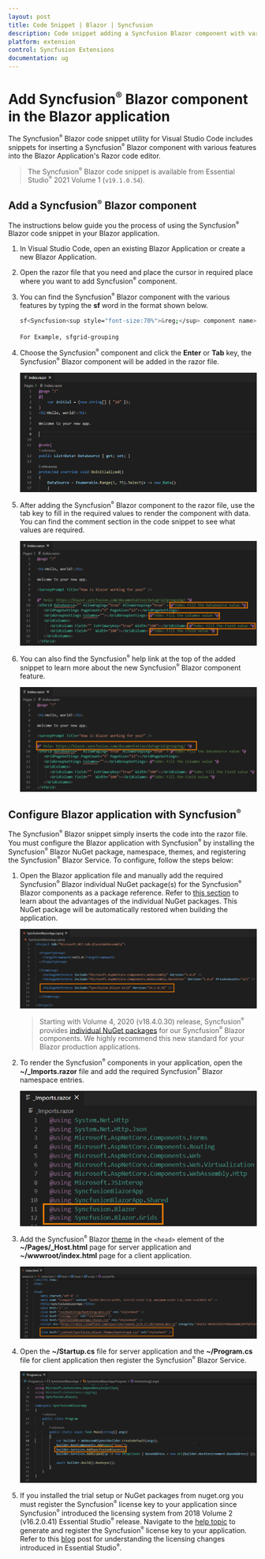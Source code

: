 ```yaml
---
layout: post
title: Code Snippet | Blazor | Syncfusion
description: Code snippet adding a Syncfusion Blazor component with various features in the Razor code editor file of the Blazor Application.
platform: extension
control: Syncfusion Extensions
documentation: ug
---
```


# Add Syncfusion<sup style="font-size:70%">&reg;</sup> Blazor component in the Blazor application

The Syncfusion<sup style="font-size:70%">&reg;</sup> Blazor code snippet utility for Visual Studio Code includes snippets for inserting a Syncfusion<sup style="font-size:70%">&reg;</sup> Blazor component with various features into the Blazor Application's Razor code editor.

   > The Syncfusion<sup style="font-size:70%">&reg;</sup> Blazor code snippet is available from Essential Studio<sup style="font-size:70%">&reg;</sup> 2021 Volume 1 (`v19.1.0.54`).

## Add a Syncfusion<sup style="font-size:70%">&reg;</sup> Blazor component

The instructions below guide you the process of using the Syncfusion<sup style="font-size:70%">&reg;</sup> Blazor code snippet in your Blazor application.

1. In Visual Studio Code, open an existing Blazor Application or create a new Blazor Application.

2. Open the razor file that you need and place the cursor in required place where you want to add Syncfusion<sup style="font-size:70%">&reg;</sup> component.

3. You can find the Syncfusion<sup style="font-size:70%">&reg;</sup> Blazor component with the various features by typing the **sf** word in the format shown below.

    ```bash
    sf<Syncfusion<sup style="font-size:70%">&reg;</sup> component name>-<Syncfusion<sup style="font-size:70%">&reg;</sup> component feature>

    For Example, sfgrid-grouping
    ```
4. Choose the Syncfusion<sup style="font-size:70%">&reg;</sup> component and click the **Enter** or **Tab** key, the Syncfusion<sup style="font-size:70%">&reg;</sup> Blazor component will be added in the razor file.

    ![Code Snippet](images/codesnippet.gif)

5. After adding the Syncfusion<sup style="font-size:70%">&reg;</sup> Blazor component to the razor file, use the tab key to fill in the required values to render the component with data. You can find the comment section in the code snippet to see what values are required.

    ![Comment](images/Comment.png)

6. You can also find the Syncfusion<sup style="font-size:70%">&reg;</sup> help link at the top of the added snippet to learn more about the new Syncfusion<sup style="font-size:70%">&reg;</sup> Blazor component feature.

    ![Help](images/Help.png)

## Configure Blazor application with Syncfusion<sup style="font-size:70%">&reg;</sup>

The Syncfusion<sup style="font-size:70%">&reg;</sup> Blazor snippet simply inserts the code into the razor file. You must configure the Blazor application with Syncfusion<sup style="font-size:70%">&reg;</sup> by installing the Syncfusion<sup style="font-size:70%">&reg;</sup> Blazor NuGet package, namespace, themes, and registering the Syncfusion<sup style="font-size:70%">&reg;</sup> Blazor Service. To configure, follow the steps below:

1. Open the Blazor application file and manually add the required Syncfusion<sup style="font-size:70%">&reg;</sup> Blazor individual NuGet package(s) for the Syncfusion<sup style="font-size:70%">&reg;</sup> Blazor components as a package reference. Refer to [this section](https://blazor.Syncfusion.com/documentation/nuget-packages/#benefits-of-using-individual-nuget-packages) to learn about the advantages of the individual NuGet packages. This NuGet package will be automatically restored when building the application.

    ![NuGet Package](images/NuGet-Snippet.png)

    > Starting with Volume 4, 2020 (v18.4.0.30) release, Syncfusion<sup style="font-size:70%">&reg;</sup> provides [individual NuGet packages](https://blazor.Syncfusion.com/documentation/nuget-packages/) for our Syncfusion<sup style="font-size:70%">&reg;</sup> Blazor components. We highly recommend this new standard for your Blazor production applications.

2. To render the Syncfusion<sup style="font-size:70%">&reg;</sup> components in your application, open the **~/_Imports.razor** file and add the required Syncfusion<sup style="font-size:70%">&reg;</sup> Blazor namespace entries.

    ![Namespace](images/Namespace-Snippet.png)

3. Add the Syncfusion<sup style="font-size:70%">&reg;</sup> Blazor [theme](https://blazor.Syncfusion.com/documentation/appearance/themes/) in the `<head>` element of the **~/Pages/_Host.html** page for server application and **~/wwwroot/index.html** page for a client application.

    ![Themes](images/Themes-Snippet.png)

4. Open the **~/Startup.cs** file for server application and the **~/Program.cs** file for client application then register the Syncfusion<sup style="font-size:70%">&reg;</sup> Blazor Service.

    ![Syncfusion Configuration](images/Configuration-Snippet.png)

5. If you installed the trial setup or NuGet packages from nuget.org you must register the Syncfusion<sup style="font-size:70%">&reg;</sup> license key to your application since Syncfusion<sup style="font-size:70%">&reg;</sup> introduced the licensing system from 2018 Volume 2 (v16.2.0.41) Essential Studio<sup style="font-size:70%">&reg;</sup> release. Navigate to the [help topic](https://help.Syncfusion.com/common/essential-studio/licensing/overview#how-to-generate-Syncfusion-license-key) to generate and register the Syncfusion<sup style="font-size:70%">&reg;</sup> license key to your application. Refer to this [blog](https://www.Syncfusion.com/blogs/post/whats-new-in-2018-volume-2.aspx) post for understanding the licensing changes introduced in Essential Studio<sup style="font-size:70%">&reg;</sup>.